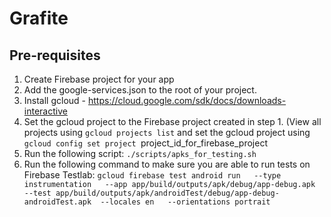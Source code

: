 # Grafite

## Pre-requisites

1. Create Firebase project for your app
2. Add the google-services.json to the root of your project.
3. Install gcloud - https://cloud.google.com/sdk/docs/downloads-interactive
4. Set the gcloud project to the Firebase project created in step 1. (View all projects using `gcloud projects list` and set the gcloud project using `gcloud config set project `project_id_for_firebase_project
5. Run the following script: `./scripts/apks_for_testing.sh`
6. Run the following command to make sure you are able to run tests on Firebase Testlab:
`gcloud firebase test android run   --type instrumentation   --app app/build/outputs/apk/debug/app-debug.apk   --test app/build/outputs/apk/androidTest/debug/app-debug-androidTest.apk  --locales en   --orientations portrait  `
